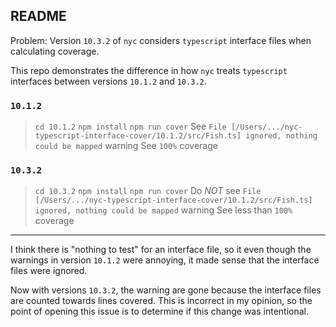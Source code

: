 ## README

Problem: Version `10.3.2` of `nyc` considers `typescript` interface files when calculating coverage.

This repo demonstrates the difference in how `nyc` treats `typescript` interfaces between versions `10.1.2` and `10.3.2`.

### `10.1.2`

> `cd 10.1.2`
> `npm install`
> `npm run cover`
> See `File [/Users/.../nyc-typescript-interface-cover/10.1.2/src/Fish.ts] ignored, nothing could be mapped` warning
> See `100%` coverage

### `10.3.2`

> `cd 10.3.2`
> `npm install`
> `npm run cover`
> Do *NOT* see `File [/Users/.../nyc-typescript-interface-cover/10.1.2/src/Fish.ts] ignored, nothing could be mapped` warning
> See less than `100%` coverage

---

I think there is "nothing to test" for an interface file, so it even though the warnings in version `10.1.2` were annoying, it made sense that the interface files were ignored.

Now with versions `10.3.2`, the warning are gone because the interface files are counted towards lines covered. This is incorrect in my opinion, so the point of opening this issue is to determine if this change was intentional.
